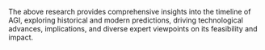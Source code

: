 The above research provides comprehensive insights into the timeline of AGI, exploring historical and modern predictions, driving technological advances, implications, and diverse expert viewpoints on its feasibility and impact.